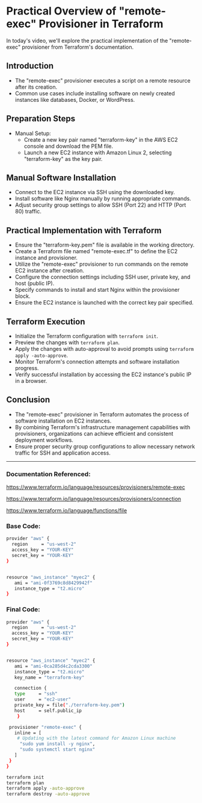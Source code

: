 # Practical Overview of "remote-exec" Provisioner in Terraform

In today's video, we'll explore the practical implementation of the "remote-exec" provisioner from Terraform's documentation.

## Introduction
* The "remote-exec" provisioner executes a script on a remote resource after its creation.
* Common use cases include installing software on newly created instances like databases, Docker, or WordPress.

## Preparation Steps
* Manual Setup:
  * Create a new key pair named "terraform-key" in the AWS EC2 console and download the PEM file.
  * Launch a new EC2 instance with Amazon Linux 2, selecting "terraform-key" as the key pair.

## Manual Software Installation
* Connect to the EC2 instance via SSH using the downloaded key.
* Install software like Nginx manually by running appropriate commands.
* Adjust security group settings to allow SSH (Port 22) and HTTP (Port 80) traffic.

## Practical Implementation with Terraform
* Ensure the "terraform-key.pem" file is available in the working directory.
* Create a Terraform file named "remote-exec.tf" to define the EC2 instance and provisioner.
* Utilize the "remote-exec" provisioner to run commands on the remote EC2 instance after creation.
* Configure the connection settings including SSH user, private key, and host (public IP).
* Specify commands to install and start Nginx within the provisioner block.
* Ensure the EC2 instance is launched with the correct key pair specified.

## Terraform Execution
* Initialize the Terraform configuration with `terraform init`.
* Preview the changes with `terraform plan`.
* Apply the changes with auto-approval to avoid prompts using `terraform apply -auto-approve`.
* Monitor Terraform's connection attempts and software installation progress.
* Verify successful installation by accessing the EC2 instance's public IP in a browser.

## Conclusion
* The "remote-exec" provisioner in Terraform automates the process of software installation on EC2 instances.
* By combining Terraform's infrastructure management capabilities with provisioners, organizations can achieve efficient and consistent deployment workflows.
* Ensure proper security group configurations to allow necessary network traffic for SSH and application access.

---

### Documentation Referenced:

https://www.terraform.io/language/resources/provisioners/remote-exec

https://www.terraform.io/language/resources/provisioners/connection

https://www.terraform.io/language/functions/file

### Base Code:
```sh
provider "aws" {
  region     = "us-west-2"
  access_key = "YOUR-KEY"
  secret_key = "YOUR-KEY"
}


resource "aws_instance" "myec2" {
   ami = "ami-0f3769c8d8429942f"
   instance_type = "t2.micro"
}
```
### Final Code:


```sh
provider "aws" {
  region     = "us-west-2"
  access_key = "YOUR-KEY"
  secret_key = "YOUR-KEY"
}


resource "aws_instance" "myec2" {
   ami = "ami-0ca285d4c2cda3300"
   instance_type = "t2.micro"
   key_name = "terraform-key"

   connection {
   type     = "ssh"
   user     = "ec2-user"
   private_key = file("./terraform-key.pem")
   host     = self.public_ip
    }

 provisioner "remote-exec" {
   inline = [
    # Updating with the latest command for Amazon Linux machine
     "sudo yum install -y nginx",
     "sudo systemctl start nginx"
   ]
 }
}
```

```sh
terraform init
terraform plan
terraform apply -auto-approve
terraform destroy -auto-approve
```